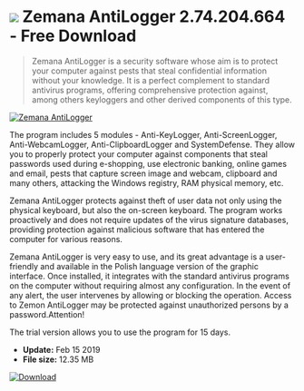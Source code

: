 # ![](https://cdn.softexe.net/static/icon/win.gif) Zemana AntiLogger 2.74.204.664 - Free Download

> Zemana AntiLogger is a security software whose aim is to protect your computer against pests that steal confidential information without your knowledge. It is a perfect complement to standard antivirus programs, offering comprehensive protection against, among others keyloggers and other derived components of this type.

[![Zemana AntiLogger](https://gallery.dpcdn.pl/imgc/Tools/3154/g_-_420x350_1.5_-_x20170620164313_0.jpg)](https://softexe.net/win/security-privacy/other/zemana-antilogger:aRap.html)

The program includes 5 modules - Anti-KeyLogger, Anti-ScreenLogger, Anti-WebcamLogger, Anti-ClipboardLogger and SystemDefense. They allow you to properly protect your computer against components that steal passwords used during e-shopping, use electronic banking, online games and email, pests that capture screen image and webcam, clipboard and many others, attacking the Windows registry, RAM physical memory, etc.
 
 Zemana AntiLogger protects against theft of user data not only using the physical keyboard, but also the on-screen keyboard. The program works proactively and does not require updates of the virus signature databases, providing protection against malicious software that has entered the computer for various reasons.
 
 Zemana AntiLogger is very easy to use, and its great advantage is a user-friendly and available in the Polish language version of the graphic interface. Once installed, it integrates with the standard antivirus programs on the computer without requiring almost any configuration. In the event of any alert, the user intervenes by allowing or blocking the operation. Access to Zemon AntiLogger may be protected against unauthorized persons by a password.Attention!
 
 The trial version allows you to use the program for 15 days.


- **Update:** Feb 15 2019
- **File size:** 12.35 MB

[![Download](https://cdn.softexe.net/static/img/download.png)](https://softexe.net/win/security-privacy/other/zemana-antilogger:aRap.html)

